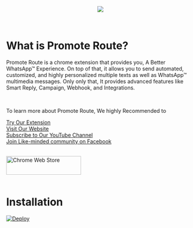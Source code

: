 </br>
</br>
<p align="center">
 <img src="https://promoteroute.com/wp-content/uploads/2022/03/Promote-Route-Logo.png" />
 </br>
 </br>
 </br>
</p>

# What is Promote Route?

Promote Route is a chrome extension that provides you, A Better WhatsApp™ Experience.
On top of that, it allows you to send automated, customized, and highly personalized multiple texts as well as WhatsApp™ multimedia messages.
Only only that, It provides advanced features like Smart Reply, Campaign, Webhook, and Integrations.

 </br>

To learn more about Promote Route, We highly Recommended to

[Try Our Extension](https://chrome.google.com/webstore/detail/promote-route-a-better-wh/lgfomefmfkpdfhndeaaikffjbfobajbg)</br>
[Visit Our Website](https://promoteroute.com)</br>
[Subscribe to Our YouTube Channel](https://www.youtube.com/c/PromoteRoute)</br>
[Join Like-minded community on Facebook](https://www.facebook.com/groups/promoteroute)</br>

</br>

<a href="https://chrome.google.com/webstore/detail/promote-route-a-better-wh/lgfomefmfkpdfhndeaaikffjbfobajbg">
<img src="https://promoteroute.com/wp-content/uploads/2022/04/Group-18335-1-e1649847827543.png" alt="Chrome Web Store" width="200" height="50">
</a>

</br>
</br>

# Installation
[![Deploy](https://www.herokucdn.com/deploy/button.svg)](https://dashboard.heroku.com/new-app?template=https://github.com/PromoteRoute/Webhook-Heroku)
